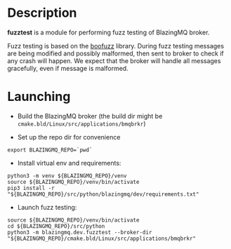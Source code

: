 # Description #

**fuzztest** is a module for performing fuzz testing of BlazingMQ broker.

Fuzz testing is based on the [boofuzz](https://github.com/jtpereyda/boofuzz) library.
During fuzz testing messages are being modified and possibly malformed, then
sent to broker to check if any crash will happen.  We expect that the broker will
handle all messages gracefully, even if message is malformed.

# Launching #

- Build the BlazingMQ broker (the build dir might be `cmake.bld/Linux/src/applications/bmqbrkr`)

- Set up the repo dir for convenience

```shell
export BLAZINGMQ_REPO=`pwd`
```

- Install virtual env and requirements:

```shell
python3 -m venv ${BLAZINGMQ_REPO}/venv
source ${BLAZINGMQ_REPO}/venv/bin/activate
pip3 install -r "${BLAZINGMQ_REPO}/src/python/blazingmq/dev/requirements.txt"
```

- Launch fuzz testing:

```shell
source ${BLAZINGMQ_REPO}/venv/bin/activate
cd ${BLAZINGMQ_REPO}/src/python
python3 -m blazingmq.dev.fuzztest --broker-dir "${BLAZINGMQ_REPO}/cmake.bld/Linux/src/applications/bmqbrkr"
```
